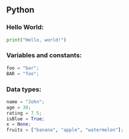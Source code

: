 ## Python

### Hello World:
```python
print("Hello, world!")
```

### Variables and constants:
```python
foo = "bar";
BAR = "foo";
```

### Data types:
```python
name = "John";
age = 30;
rating = 7.5;
isBlue = True;
x = None;
fruits = ["banana", "apple", "watermelon"];
```


